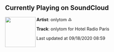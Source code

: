## Currently Playing on SoundCloud

[<img align="left" width="100" src="https://i1.sndcdn.com/artworks-yAgfBcoGvCz5fMQq-dBQhzg-t50x50.jpg">](https://soundcloud.com/onlytom-extras/onlytom-for-hotel-radio-paris)

**Artist**: onlytom ♴ 

**Track**: onlytom for Hotel Radio Paris

Last updated at 09/18/2020 08:59
